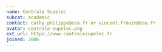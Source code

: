 ```yaml
---
name: Centrale Supelec
subcat: academic
contact: cathy.philippe@cea.fr or vincent.frouin@cea.fr
avatar: centrale-supelec.png
ext_url: https://www.centralesupelec.fr
joined: 2006
---
```


